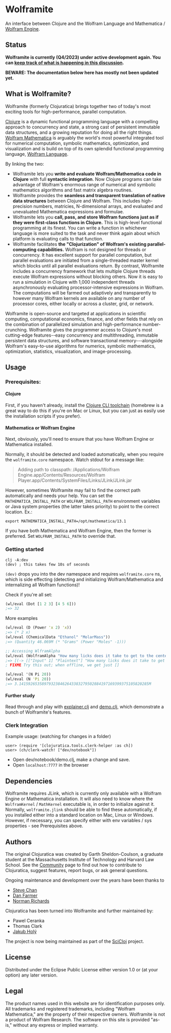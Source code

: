 # Wolframite

An interface between Clojure and the Wolfram Language and Mathematica / [Wolfram Engine](https://www.wolfram.com/engine/).

## Status

**Wolframite is currently (Q4/2023) under active development again. You can [keep track of what is happening in this discussion](https://github.com/scicloj/wolframite/discussions/17).**

**BEWARE: The documentation below here has mostly not been updated yet.**

## What is Wolframite? ##

Wolframite (formerly Clojuratica) brings together two of today's most exciting tools for high-performance, parallel computation.

[Clojure](http://clojure.org) is a dynamic functional programming language with a compelling approach to concurrency and state, a strong cast of persistent immutable data structures, and a growing reputation for doing all the right things.
[Wolfram Mathematica](https://www.wolfram.com/mathematica/) is arguably the world's most powerful integrated tool for numerical computation, symbolic mathematics, optimization, and visualization and is build on top of its own splendid functional programming language, [Wolfram Language](https://www.wolfram.com/language/).

By linking the two:

* Wolframite lets you **write and evaluate Wolfram/Mathematica code in Clojure** with full **syntactic integration**. Now Clojure programs can take advantage of Wolfram's enormous range of numerical and symbolic mathematics algorithms and fast matrix algebra routines.
* Wolframite provides the **seamless and transparent translation of native data structures** between Clojure and Wolfram. This includes high-precision numbers, matricies, N-dimensional arrays, and evaluated and unevaluated Mathematica expressions and formulae.
* Wolframite lets you **call, pass, and store Wolfram functions just as if they were first-class functions in Clojure.** This is high-level functional programming at its finest. You can write a function in whichever language is more suited to the task and never think again about which platform is evaluating calls to that function.
* Wolframite facilitates **the "Clojurization" of Wolfram's existing parallel-computing capabilities.** Wolfram is not designed for threads or concurrency. It has excellent support for parallel computation, but parallel evaluations are initiated from a single-threaded master kernel which blocks until all parallel evaluations return. By contrast, Wolframite includes a concurrency framework that lets multiple Clojure threads execute Wolfram expressions without blocking others. Now it is easy to run a simulation in Clojure with 1,000 independent threads asynchronously evaluating processor-intensive expressions in Wolfram. The computations will be farmed out adaptively and transparently to however many Wolfram kernels are available on any number of processor cores, either locally or across a cluster, grid, or network.

Wolframite is open-source and targeted at applications in scientific computing, computational economics, finance, and other fields that rely on the combination of parallelized simulation and high-performance number-crunching. Wolframite gives the programmer access to Clojure's most cutting-edge features--easy concurrency and multithreading, immutable persistent data structures, and software transactional memory---alongside Wolfram's easy-to-use algorithms for numerics, symbolic mathematics, optimization, statistics, visualization, and image-processing.

## Usage

### Prerequisites:

#### Clojure

First, if you haven't already, install the [Clojure CLI toolchain](https://clojure.org/guides/getting_started) (homebrew is a great way to do this if you're on Mac or Linux, but you can just as easily use the installation scripts if you prefer).

#### Mathematica or Wolfram Engine

Next, obviously, you'll need to ensure that you have Wolfram Engine or Mathematica installed.

Normally, it should be detected and loaded automatically, when you require the `wolframite.core` namespace. Watch stdout for a message like:

> Adding path to classpath: /Applications/Wolfram Engine.app/Contents/Resources/Wolfram Player.app/Contents/SystemFiles/Links/JLink/JLink.jar

However, sometimes Wolframite may fail to find the correct path automatically and needs your help. You can set the `MATHEMATICA_INSTALL_PATH` or `WOLFRAM_INSTALL_PATH` environment variables or Java system properties (the latter takes priority) to point to the correct location. Ex.:

```shell
export MATHEMATICA_INSTALL_PATH=/opt/mathematica/13.1
```

If you have both Mathematica and Wolfram Engine, then the former is preferred. Set `WOLFRAM_INSTALL_PATH` to override that.

### Getting started

```
clj -A:dev
(dev) ; this takes few 10s of seconds
```

`(dev)` drops you into the dev namespace and requires `wolframite.core` ns, which is side effecting (detecting and initializing Wolfram/Mathematica and internalizing all Wolfram functions)!

Check if you're all set:

```clojure
(wl/eval (Dot [1 2 3] [4 5 6]))
;=> 32
```

More examples

```clojure
(wl/eval (D (Power 'x 2) 'x))
;=> (* 2 x)
(wl/eval (ChemicalData "Ethanol" "MolarMass"))
;=> (Quantity 46.069M (* "Grams" (Power "Moles" -1)))

;; Accessing WlframAlpha
(wl/eval (WolframAlpha "How many licks does it take to get to the center of a Tootsie Pop?"))
;=> [(-> [["Input" 1] "Plaintext"] "How many licks does it take to get to the Tootsie Roll center of a Tootsie Pop?") (-> [["Result" 1] "Plaintext"] "3481\n(according to student researchers at the University of Cambridge)")]
; FIXME Try this out; when offline, we get just []

(wl/eval '(N Pi 20))
(wl/eval (N 'Pi 20))
;=> 3.141592653589793238462643383279502884197169399375105820285M
```

#### Further study

Read through and play with [explainer.clj](dev%2Fexplainer.clj) and [demo.clj](dev%2Fdemo.clj), which demonstrate a bunch of Wolframite's features.

### Clerk Integration

Example usage: (watching for changes in a folder)

```
user> (require '[clojuratica.tools.clerk-helper :as ch])
user> (ch/clerk-watch! ["dev/notebook"])
```

* Open dev/notebook/demo.clj, make a change and save.
* Open `localhost:7777` in the browser


## Dependencies

Wolframite requires JLink, which is currently only available with a Wolfram Engine or Mathematica installation. It will also need to know where the `WolframKernel` / `MathKernel` executable is, in order to initialize against it. Normally, `wolframite.jlink` should be able to find these automatically, if you installed either into a standard location on Mac, Linux or Windows. However, if necessary, you can specify either with env variables / sys properties - see Prerequisites above.

## Authors

The original Clojuratica was created by Garth Sheldon-Coulson, a graduate student at the Massachusetts Institute of Technology and Harvard Law School. See the [Community](http://clojuratica.weebly.com/community.html) page to find out how to contribute to Clojuratica, suggest features, report bugs, or ask general questions.

Ongoing maintenance and development over the years have been thanks to
* [Steve Chan](https://github.com/chanshunli)
* [Dan Farmer](https://github.com/dfarmer)
* [Norman Richards](https://github.com/orb)

Clojuratica has been turned into Wolframite and further maintained by:

* Pawel Ceranka
* Thomas Clark
* [Jakub Holý](https://holyjak.cz)

The project is now being maintained as part of the [SciCloj](https://github.com/scicloj) project.

## License

Distributed under the Eclipse Public License either version 1.0 or (at
your option) any later version.

## Legal

The product names used in this website are for identification purposes only.
All trademarks and registered trademarks, including "Wolfram Mathematica," are the property of their respective owners.
Wolframite is not a product of Wolfram Research.
The software on this site is provided "as-is," without any express or implied warranty.
